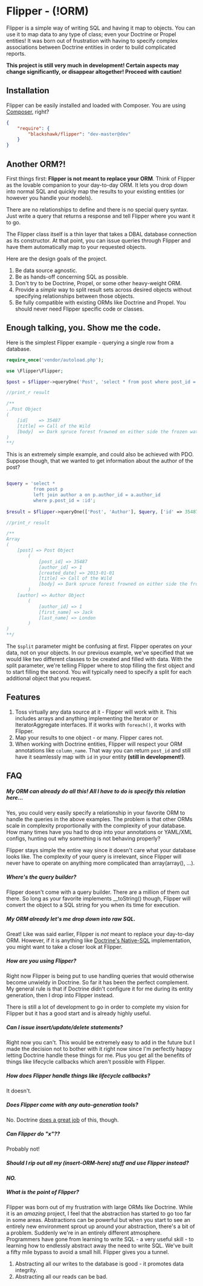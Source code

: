 Flipper - (!ORM)
===

Flipper is a simple way of writing SQL and having it map to objects. You can use it to map data to any type of class; even your Doctrine or Propel entities! It was born out of frustration with having to specify complex associations between Doctrine entities in order to build complicated reports.

**This project is still very much in development! Certain aspects may change significantly, or disappear altogether! Proceed with caution!**


Installation
---

Flipper can be easily installed and loaded with Composer. You are using [Composer](http://getcomposer.org/), right?

```json
{
    "require": {
        "blackshawk/flipper": "dev-master@dev"
    }
}
```

Another ORM?!
---
First things first: **Flipper is not meant to replace your ORM**. Think of Flipper as the lovable companion to your day-to-day ORM. It lets you drop down into normal SQL and quickly map the results to your existing entities (or however you handle your models).
  
There are no relationships to define and there is no special query syntax. Just write a query that returns a response and tell Flipper where you want it to go.

The Flipper class itself is a thin layer that takes a DBAL database connection as its constructor. At that point, you can issue queries through Flipper and have them automatically map to your requested objects.

Here are the design goals of the project.

1. Be data source agnostic.
2. Be as hands-off concerning SQL as possible.
3. Don't try to be Doctrine, Propel, or some other heavy-weight ORM.
4. Provide a *simple* way to split result sets across desired objects without specifying relationships between those objects.
5. Be fully compatible with existing ORMs like Doctrine and Propel. You should never need Flipper specific code or classes.


Enough talking, you. Show me the code.
---
Here is the simplest Flipper example - querying a single row from a database.

```php
require_once('vendor/autoload.php');

use \Flipper\Flipper;

$post = $flipper->queryOne('Post', 'select * from post where post_id = :id', ['id' => 35487]);

//print_r result

/**
..Post Object
(
    [id]    => 35487
    [title] => Call of the Wild
    [body]  => Dark spruce forest frowned on either side the frozen waterway.
)
**/

```

This is an extremely simple example, and could also be achieved with PDO. Suppose though, that we wanted to get information about the author of the post?

```php

$query = 'select *
          from post p
          left join author a on p.author_id = a.author_id
          where p.post_id = :id';
          
$result = $flipper->queryOne(['Post', 'Author'], $query, ['id' => 35487], $split = 'author_id');

//print_r result

/**
Array
(
    [post] => Post Object
        (
            [post_id] => 35487
            [author_id] => 1
            [created_date] => 2013-01-01
            [title] => Call of the Wild
            [body] => Dark spruce forest frowned on either side the frozen waterway.
        )
    [author] => Author Object
        (
            [author_id] => 1
            [first_name] => Jack
            [last_name] => London
        )
)
**/

```

The ```$split``` parameter might be confusing at first. Flipper operates on your data, not on your objects. In our previous example, we've specified that we would like two different classes to be created and filled with data. With the split parameter, we're telling Flipper where to stop filling the first object and to start filling the second. You will typically need to specify a split for each additional object that you request.


Features
---

1. Toss virtually any data source at it - Flipper will work with it. This includes arrays and anything implementing the Iterator or IteratorAggregate interfaces. If it works with ```foreach()```, it works with Flipper.
2. Map your results to one object - or many. Flipper cares not.
3. When working with Doctrine entities, Flipper will respect your ORM annotations like ```column_name```. That way you can return ```post_id``` and still have it seamlessly map with ```id``` in your entity **(still in development!)**.


FAQ
---

##### My ORM can already do all this! All I have to do is specify this relation here…

Yes, you could very easily specify a relationship in your favorite ORM to handle the queries in the above examples. The problem is that other ORMs scale in complexity proportionally with the complexity of your database. How many times have you had to drop into your annotations or YAML/XML configs, hunting out why something is not behaving properly?

Flipper stays simple the entire way since it doesn't care what your database looks like. The complexity of your query is irrelevant, since Flipper will never have to operate on anything more complicated than array(array(), …).

##### Where's the query builder?

Flipper doesn't come with a query builder. There are a million of them out there. So long as your favorite implements __toString() though, Flipper will convert the object to a SQL string for you when its time for execution.

##### My ORM already let's me drop down into raw SQL.

Great! Like was said earlier, Flipper is *not* meant to replace your day-to-day ORM. However, if it is anything like [Doctrine's Native-SQL](http://docs.doctrine-project.org/projects/doctrine-orm/en/latest/reference/native-sql.html) implementation, you might want to take a closer look at Flipper.

##### How are you using Flipper?

Right now Flipper is being put to use handling queries that would otherwise become unwieldy in Doctrine. So far it has been the perfect complement. My general rule is that if Doctrine didn't configure it for me during its entity generation, then I drop into Flipper instead.

There is still a lot of development to go in order to complete my vision for Flipper but it has a good start and is already highly useful.

##### Can I issue insert/update/delete statements?

Right now you can't. This would be extremely easy to add in the future but I made the decision not to bother with it right now since I'm perfectly happy letting Doctrine handle these things for me. Plus you get all the benefits of things like lifecycle callbacks which aren't possible with Flipper.

##### How does Flipper handle things like lifecycle callbacks?

It doesn't.

##### Does Flipper come with any auto-generation tools?

No. Doctrine [does a great job](http://docs.doctrine-project.org/en/2.0.x/reference/tools.html) of this, though.

##### Can Flipper do "x"??

Probably not!

##### Should I rip out all my (insert-ORM-here) stuff and use Flipper instead?

***NO.***

##### What is the point of Flipper?

Flipper was born out of my frustration with large ORMs like Doctrine. While it is an *amazing* project, I feel that the abstraction has started to go too far in some areas. Abstractions can be powerful but when you start to see an entirely new environment sprout up around your abstraction, there's a bit of a problem. Suddenly we're in an entirely different atmosphere. Programmers have gone from learning to write SQL - a very useful skill - to learning how to endlessly abstract away the need to write SQL. We've built a fifty mile bypass to avoid a small hill. Flipper gives you a tunnel.

1. Abstracting all our writes to the database is good - it promotes data integrity. 
2. Abstracting all our reads can be bad.




